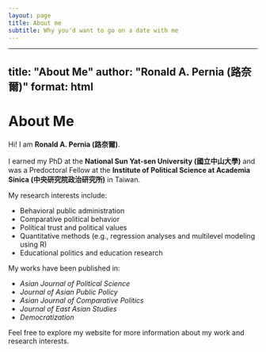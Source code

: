 ```yaml
---
layout: page
title: About me
subtitle: Why you'd want to go on a date with me
---
```


---
title: "About Me"
author: "Ronald A. Pernia (路奈爾)"
format: html
---

# About Me  

Hi! I am **Ronald A. Pernia (路奈爾)**.  

I earned my PhD at the **National Sun Yat-sen University (國立中山大學)** and was a Predoctoral Fellow at the **Institute of Political Science at Academia Sinica (中央研究院政治研究所)** in Taiwan.  

My research interests include:  
- Behavioral public administration  
- Comparative political behavior  
- Political trust and political values  
- Quantitative methods (e.g., regression analyses and multilevel modeling using R)  
- Educational politics and education research  

My works have been published in:  
- *Asian Journal of Political Science*  
- *Journal of Asian Public Policy*  
- *Asian Journal of Comparative Politics*  
- *Journal of East Asian Studies*  
- *Democratization*  

Feel free to explore my website for more information about my work and research interests.
